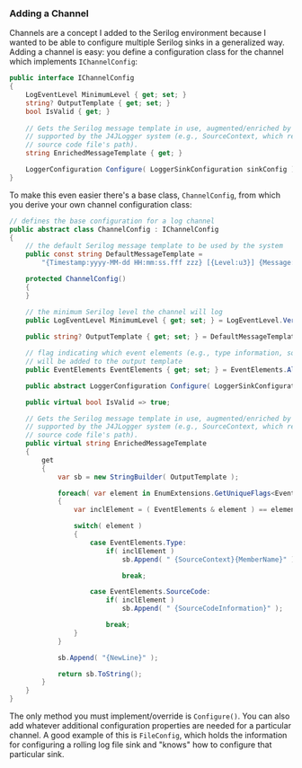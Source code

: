 ### Adding a Channel

Channels are a concept I added to the Serilog environment because I wanted to be able 
to configure multiple Serilog sinks in a generalized way. Adding a channel is easy:
you define a configuration class for the channel which implements `IChannelConfig`:
```csharp
public interface IChannelConfig
{
    LogEventLevel MinimumLevel { get; set; }
    string? OutputTemplate { get; set; }
    bool IsValid { get; }
        
    // Gets the Serilog message template in use, augmented/enriched by optional fields
    // supported by the J4JLogger system (e.g., SourceContext, which represents the 
    // source code file's path).
    string EnrichedMessageTemplate { get; }

    LoggerConfiguration Configure( LoggerSinkConfiguration sinkConfig );
}
```
To make this even easier there's a base class, `ChannelConfig`, from which you
derive your own channel configuration class:
```csharp
// defines the base configuration for a log channel
public abstract class ChannelConfig : IChannelConfig
{
    // the default Serilog message template to be used by the system
    public const string DefaultMessageTemplate =
        "{Timestamp:yyyy-MM-dd HH:mm:ss.fff zzz} [{Level:u3}] {Message:lj}";

    protected ChannelConfig()
    {
    }

    // the minimum Serilog level the channel will log
    public LogEventLevel MinimumLevel { get; set; } = LogEventLevel.Verbose;
        
    public string? OutputTemplate { get; set; } = DefaultMessageTemplate;

    // flag indicating which event elements (e.g., type information, source code information)
    // will be added to the output template
    public EventElements EventElements { get; set; } = EventElements.All;

    public abstract LoggerConfiguration Configure( LoggerSinkConfiguration sinkConfig );

    public virtual bool IsValid => true;

    // Gets the Serilog message template in use, augmented/enriched by optional fields
    // supported by the J4JLogger system (e.g., SourceContext, which represents the 
    // source code file's path).
    public virtual string EnrichedMessageTemplate
    {
        get
        {
            var sb = new StringBuilder( OutputTemplate );

            foreach( var element in EnumExtensions.GetUniqueFlags<EventElements>() )
            {
                var inclElement = ( EventElements & element ) == element;

                switch( element )
                {
                    case EventElements.Type:
                        if( inclElement )
                            sb.Append( " {SourceContext}{MemberName}" );

                            break;

                    case EventElements.SourceCode:
                        if( inclElement )
                            sb.Append( " {SourceCodeInformation}" );

                        break;
                }
            }

            sb.Append( "{NewLine}" );

            return sb.ToString();
        }
    }
}
```
The only method you must implement/override is `Configure()`. You can also add 
whatever additional configuration properties are needed for a particular channel. 
A good example of this is `FileConfig`, which holds the information for configuring 
a rolling log file sink and "knows" how to configure that particular sink.
